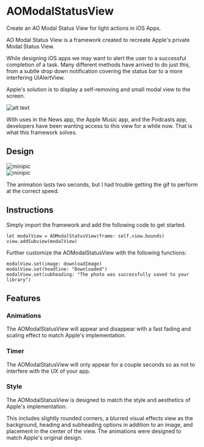 # AOModalStatusView

Create an AO Modal Status View for light actions in iOS Apps.

AO Modal Status View is a framework created to recreate Apple's private Modal Status View. 

While designing iOS apps we may want to alert the user to a successful completion of a task.
Many different methods have arrived to do just this, from a subtle drop down notification covering the status bar to a more interfering UIAlertView.

Apple's solution is to display a self-removing and small modal view to the screen.

![alt text](https://user-images.githubusercontent.com/20458718/31577957-33ec53ce-b0dd-11e7-8b50-0031889040fd.PNG "Apple's custom use of Modal Status Views")

With uses in the News app, the Apple Music app, and the Podcasts app, developers have been wanting access to this view for a while now. 
That is what this framework solves.

## Design

![minipic](https://user-images.githubusercontent.com/20458718/31578023-a6b69166-b0de-11e7-8446-7ef0d22da452.png "AOModalStatusView Design and Implementation")
![minipic](https://user-images.githubusercontent.com/20458718/31578226-7cd123b2-b0e2-11e7-8f46-0b00cc8ad865.gif "AOModalStatusView Animation Gif (not jif)")

<style>
img[alt="minipic"] { 
  max-width: 250px; 
  display: block;
}
</style>

The animation lasts two seconds, but I had trouble getting the gif to perform at the correct speed.

## Instructions

Simply import the framework and add the following code to get started.

    let modalView = AOModalStatusView(frame: self.view.bounds)
    view.addSubview(modalView)

Further customize the AOModalStatusView with the following functions:

    modalView.set(image: downloadImage)
    modalView.set(headline: "Downloaded")
    modalView.set(subheading: "The photo was successfully saved to your library")

## Features

### Animations

The AOModalStatusView will appear and disappear with a fast fading and scaling effect to match Apple's implementation.

### Timer

The AOModalStatusView will only appear for a couple seconds so as not to interfere with the UX of your app.

### Style

The AOModalStatusView is designed to match the style and aesthetics of Apple's implementation.

This includes slightly rounded corners,
a blurred visual effects view as the background,
heading and subheading options in addition to an image,
and placement in the center of the view. 
The animations were designed to match Apple's original design.

